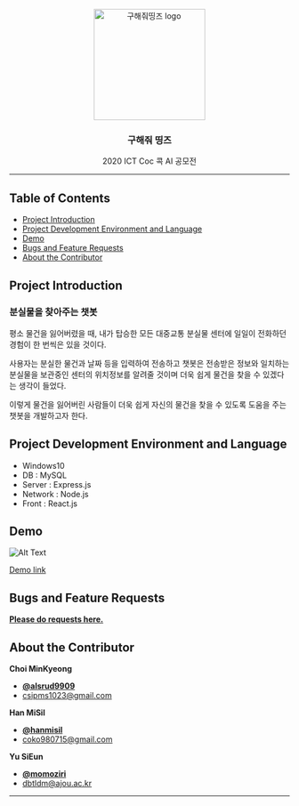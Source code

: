 <p align="center">
    <img src="https://user-images.githubusercontent.com/59993071/90844507-0320ae00-e39f-11ea-9b58-1382a0949acd.png" alt="구해줘띵즈 logo" width="200" height="200">
</p>

<h3 align="center">구해줘 띵즈</h3>

<p align="center">
  2020 ICT Coc 콕 AI 공모전
</p>
   
 
* * *


## Table of Contents

- [Project Introduction](#Project-Introduction)
- [Project Development Environment and Language](#Project-Development-Environment-and-Language)
- [Demo](#Demo)
- [Bugs and Feature Requests](#Bugs-and-Feature-Requests)
- [About the Contributor](#About-the-Contributor)


## Project Introduction

### 분실물을 찾아주는 챗봇

 평소 물건을 잃어버렸을 때, 내가 탑승한 모든 대중교통 분실물 센터에 일일이 전화하던 경험이 한 번씩은 있을 것이다.
 
 사용자는 분실한 물건과 날짜 등을 입력하여 전송하고 챗봇은 전송받은 정보와 일치하는 분실물을 보관중인 센터의 위치정보를 알려줄 것이며 더욱 쉽게 물건을 찾을 수 있겠다는 생각이 들었다.
 
 이렇게 물건을 잃어버린 사람들이 더욱 쉽게 자신의 물건을 찾을 수 있도록 도움을 주는 챗봇을 개발하고자 한다.


## Project Development Environment and Language
- Windows10
- DB : MySQL
- Server : Express.js
- Network : Node.js
- Front : React.js


## Demo

![Alt Text](https://user-images.githubusercontent.com/69449727/90902920-2d5a8600-e408-11ea-985b-ba5938ba0ac6.gif)

[Demo link](http://f2281a89d33d.ngrok.io/)


## Bugs and Feature Requests

[**Please do requests here.**](https://github.com/alsrud9909/ICT_Coc_AI_contest/issues)


## About the Contributor

**Choi MinKyeong**
- [**@alsrud9909**](https://github.com/alsrud9909)   
- <csipms1023@gmail.com>  

**Han MiSil**
- [**@hanmisil**](https://github.com/hanmisil)
- <coko980715@gmail.com>

**Yu SiEun**
- [**@momoziri**](https://github.com/momoziri)
- <dbtldm@ajou.ac.kr>


* * *
